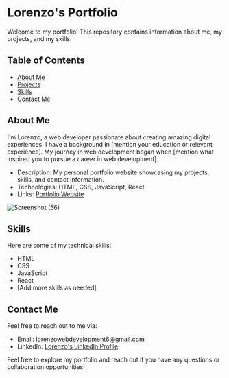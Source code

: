 # Lorenzo's Portfolio

Welcome to my portfolio! This repository contains information about me, my projects, and my skills.

## Table of Contents

- [About Me](#about-me)
- [Projects](#projects)
- [Skills](#skills)
- [Contact Me](#contact-me)

## About Me

I'm Lorenzo, a web developer passionate about creating amazing digital experiences. I have a background in [mention your education or relevant experience]. My journey in web development began when [mention what inspired you to pursue a career in web development].

- Description: My personal portfolio website showcasing my projects, skills, and contact information.
- Technologies: HTML, CSS, JavaScript, React
- Links: [Portfolio Website](https://main--resplendent-alfajores-f16f48.netlify.app/)

![Screenshot (56)](https://github.com/LorenzoRiosWeb/my-portfolio/assets/100882991/65b3b2df-5bdd-4c63-97f0-8c19ff86f8d2)


## Skills

Here are some of my technical skills:

- HTML
- CSS
- JavaScript
- React
- [Add more skills as needed]

## Contact Me

Feel free to reach out to me via:

- Email: lorenzowebdevelopment6@gmail.com
- LinkedIn: [Lorenzo's LinkedIn Profile](https://www.linkedin.com/in/lorenzo-rios-aaa9142a4/)

Feel free to explore my portfolio and reach out if you have any questions or collaboration opportunities!
